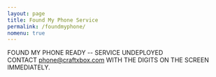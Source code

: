 ```yaml
---
layout: page
title: Found My Phone Service
permalink: /foundmyphone/
nomenu: true
---
```

FOUND MY PHONE READY -- SERVICE UNDEPLOYED  
CONTACT phone@craftxbox.com WITH THE DIGITS ON THE SCREEN IMMEDIATELY.
